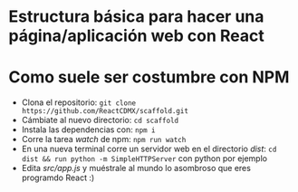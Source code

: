 # Estructura básica para hacer una página/aplicación web con React

# Como suele ser costumbre con NPM

- Clona el repositorio: `git clone https://github.com/ReactCDMX/scaffold.git`
- Cámbiate al nuevo directorio: `cd scaffold`
- Instala las dependencias con: `npm i`
- Corre la tarea _watch_ de npm: `npm run watch`
- En una nueva terminal corre un servidor web en el directorio _dist_: `cd dist && run python -m
  SimpleHTTPServer` con python por ejemplo
- Edita _src/app.js_ y muéstrale al mundo lo asombroso que eres programdo React :)
